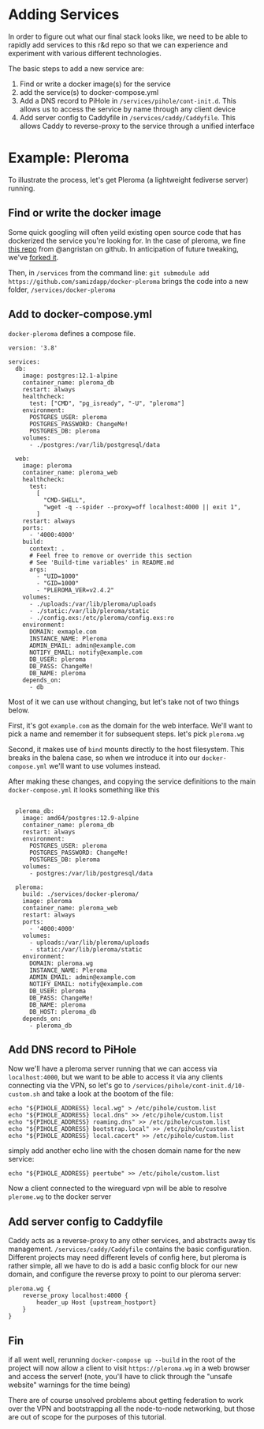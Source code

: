 # Adding Services

In order to figure out what our final stack looks like, we need to be able to rapidly add services to this r&d repo so that we can experience and experiment with various different technologies.

The basic steps to add a new service are:

1. Find or write a docker image(s) for the service
2. add the service(s) to docker-compose.yml
3. Add a DNS record to PiHole in `/services/pihole/cont-init.d`. This allows us to access the service by name through any client device
4. Add server config to Caddyfile in `/services/caddy/Caddyfile`. This allows Caddy to reverse-proxy to the service through a unified interface

# Example: Pleroma

To illustrate the process, let's get Pleroma (a lightweight fediverse server) running.

## Find or write the docker image

Some quick googling will often yeild existing open source code that has dockerized the service you're looking for. In the case of pleroma, we fine [this repo](https://github.com/angristan/docker-pleroma) from @angristan on github. In anticipation of future tweaking, we've [forked it](https://github.com/samizdapp/docker-pleroma).

Then, in `/services` from the command line: `git submodule add https://github.com/samizdapp/docker-pleroma` brings the code into a new folder, `/services/docker-pleroma`

## Add to docker-compose.yml

`docker-pleroma` defines a compose file.

```
version: '3.8'

services:
  db:
    image: postgres:12.1-alpine
    container_name: pleroma_db
    restart: always
    healthcheck:
      test: ["CMD", "pg_isready", "-U", "pleroma"]
    environment:
      POSTGRES_USER: pleroma
      POSTGRES_PASSWORD: ChangeMe!
      POSTGRES_DB: pleroma
    volumes:
      - ./postgres:/var/lib/postgresql/data

  web:
    image: pleroma
    container_name: pleroma_web
    healthcheck:
      test:
        [
          "CMD-SHELL",
          "wget -q --spider --proxy=off localhost:4000 || exit 1",
        ]
    restart: always
    ports:
      - '4000:4000'
    build:
      context: .
      # Feel free to remove or override this section
      # See 'Build-time variables' in README.md
      args:
        - "UID=1000"
        - "GID=1000"
        - "PLEROMA_VER=v2.4.2"
    volumes:
      - ./uploads:/var/lib/pleroma/uploads
      - ./static:/var/lib/pleroma/static
      - ./config.exs:/etc/pleroma/config.exs:ro
    environment:
      DOMAIN: exmaple.com
      INSTANCE_NAME: Pleroma
      ADMIN_EMAIL: admin@example.com
      NOTIFY_EMAIL: notify@example.com
      DB_USER: pleroma
      DB_PASS: ChangeMe!
      DB_NAME: pleroma
    depends_on:
      - db
```

Most of it we can use without changing, but let's take not of two things below.

First, it's got `example.com` as the domain for the web interface. We'll want to pick a name and remember it for subsequent steps. let's pick `pleroma.wg`

Second, it makes use of `bind` mounts directly to the host filesystem. This breaks in the balena case, so when we introduce it into our `docker-compose.yml` we'll want to use volumes instead.

After making these changes, and copying the service definitions to the main `docker-compose.yml` it looks something like this

```

  pleroma_db:
    image: amd64/postgres:12.9-alpine
    container_name: pleroma_db
    restart: always
    environment:
      POSTGRES_USER: pleroma
      POSTGRES_PASSWORD: ChangeMe!
      POSTGRES_DB: pleroma
    volumes:
      - postgres:/var/lib/postgresql/data

  pleroma:
    build: ./services/docker-pleroma/
    image: pleroma
    container_name: pleroma_web
    restart: always
    ports:
      - '4000:4000'
    volumes:
      - uploads:/var/lib/pleroma/uploads
      - static:/var/lib/pleroma/static
    environment:
      DOMAIN: pleroma.wg
      INSTANCE_NAME: Pleroma
      ADMIN_EMAIL: admin@example.com
      NOTIFY_EMAIL: notify@example.com
      DB_USER: pleroma
      DB_PASS: ChangeMe!
      DB_NAME: pleroma
      DB_HOST: pleroma_db
    depends_on:
      - pleroma_db
```

## Add DNS record to PiHole

Now we'll have a pleroma server running that we can access via `localhost:4000`, but we want to be able to access it via any clients connecting via the VPN, so let's go to `/services/pihole/cont-init.d/10-custom.sh` and take a look at the bootom of the file:

```
echo "${PIHOLE_ADDRESS} local.wg" > /etc/pihole/custom.list
echo "${PIHOLE_ADDRESS} local.dns" >> /etc/pihole/custom.list
echo "${PIHOLE_ADDRESS} roaming.dns" >> /etc/pihole/custom.list
echo "${PIHOLE_ADDRESS} bootstrap.local" >> /etc/pihole/custom.list
echo "${PIHOLE_ADDRESS} local.cacert" >> /etc/pihole/custom.list
```

simply add another echo line with the chosen domain name for the new service:

```
echo "${PIHOLE_ADDRESS} peertube" >> /etc/pihole/custom.list
```

Now a client connected to the wireguard vpn will be able to resolve `plerome.wg` to the docker server

## Add server config to Caddyfile

Caddy acts as a reverse-proxy to any other services, and abstracts away tls management. `/services/caddy/Caddyfile` contains the basic configuration. Different projects may need different levels of config here, but pleroma is rather simple, all we have to do is add a basic config block for our new domain, and configure the reverse proxy to point to our pleroma server:

```
pleroma.wg {
    reverse_proxy localhost:4000 {
        header_up Host {upstream_hostport}
    }
}
```

## Fin

if all went well, rerunning `docker-compose up --build` in the root of the project will now allow a client to visit `https://pleroma.wg` in a web browser and access the server! (note, you'll have to click through the "unsafe website" warnings for the time being)

There are of course unsolved problems about getting federation to work over the VPN and bootstrapping all the node-to-node networking, but those are out of scope for the purposes of this tutorial.

